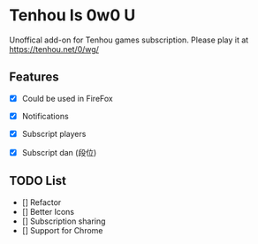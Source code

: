 # Tenhou Is 0w0 U

Unoffical add-on for Tenhou games subscription. Please play it at https://tenhou.net/0/wg/

## Features

- [x] Could be used in FireFox
- [x] Notifications
- [x] Subscript players
- [x] Subscript dan (段位)


## TODO List

- [] Refactor
- [] Better Icons
- [] Subscription sharing
- [] Support for Chrome
